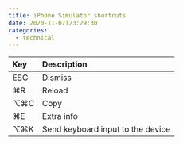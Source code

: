 ```yaml
---
title: iPhone Simulator shortcuts
date: 2020-11-07T23:29:30
categories:
  - technical
---
```



| Key | Description |
| :--- | :--- |
| ESC | Dismiss |
| ⌘R | Reload |
| ⌥⌘C | Copy |
| ⌘E | Extra info |
| ⌥⌘K | Send keyboard input to the device |

